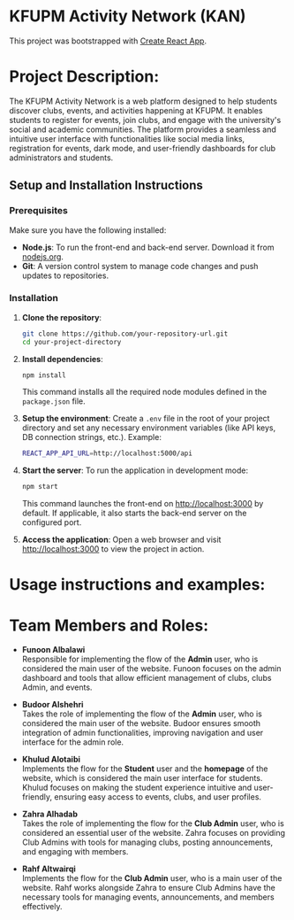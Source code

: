 # KFUPM Activity Network (KAN)

This project was bootstrapped with [Create React App](https://github.com/facebook/create-react-app).

# Project Description:
The KFUPM Activity Network is a web platform designed to help students discover clubs, events, and activities happening at KFUPM. It enables students to register for events, join clubs, and engage with the university's social and academic communities. The platform provides a seamless and intuitive user interface with functionalities like social media links, registration for events, dark mode, and user-friendly dashboards for club administrators and students.

## Setup and Installation Instructions

### Prerequisites
Make sure you have the following installed:

- **Node.js**: To run the front-end and back-end server. Download it from [nodejs.org](https://nodejs.org/).
- **Git**: A version control system to manage code changes and push updates to repositories.

### Installation

1. **Clone the repository**:
    ```bash
    git clone https://github.com/your-repository-url.git
    cd your-project-directory
    ```

2. **Install dependencies**:
    ```bash
    npm install
    ```
    This command installs all the required node modules defined in the `package.json` file.

3. **Setup the environment**:
    Create a `.env` file in the root of your project directory and set any necessary environment variables (like API keys, DB connection strings, etc.). Example:
    ```bash
    REACT_APP_API_URL=http://localhost:5000/api
    ```

4. **Start the server**:
    To run the application in development mode:
    ```bash
    npm start
    ```
    This command launches the front-end on [http://localhost:3000](http://localhost:3000) by default. If applicable, it also starts the back-end server on the configured port.

5. **Access the application**:
    Open a web browser and visit [http://localhost:3000](http://localhost:3000) to view the project in action.


# Usage instructions and examples:
# Team Members and Roles:

- **Funoon Albalawi**  
  Responsible for implementing the flow of the **Admin** user, who is considered the main user of the website. Funoon focuses on the admin dashboard and tools that allow efficient management of clubs, clubs Admin, and events.

- **Budoor Alshehri**  
  Takes the role of implementing the flow of the **Admin** user, who is considered the main user of the website. Budoor ensures smooth integration of admin functionalities, improving navigation and user interface for the admin role.

- **Khulud Alotaibi**  
  Implements the flow for the **Student** user and the **homepage** of the website, which is considered the main user interface for students. Khulud focuses on making the student experience intuitive and user-friendly, ensuring easy access to events, clubs, and user profiles.

- **Zahra Alhadab**  
  Takes the role of implementing the flow for the **Club Admin** user, who is considered an essential user of the website. Zahra focuses on providing Club Admins with tools for managing clubs, posting announcements, and engaging with members.

- **Rahf Altwairqi**  
  Implements the flow for the **Club Admin** user, who is a main user of the website. Rahf works alongside Zahra to ensure Club Admins have the necessary tools for managing events, announcements, and members effectively.








